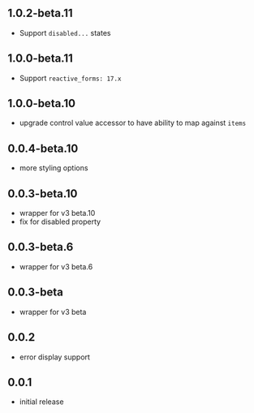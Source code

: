 ## 1.0.2-beta.11

* Support `disabled...` states

## 1.0.0-beta.11

* Support `reactive_forms: 17.x`

## 1.0.0-beta.10

* upgrade control value accessor to have ability to map against `items`

## 0.0.4-beta.10

* more styling options

## 0.0.3-beta.10

* wrapper for v3 beta.10
* fix for disabled property

## 0.0.3-beta.6

* wrapper for v3 beta.6

## 0.0.3-beta

* wrapper for v3 beta

## 0.0.2

* error display support

## 0.0.1

* initial release
